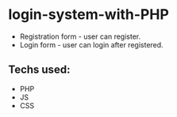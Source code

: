 # login-system-with-PHP
- Registration form - user can register.
- Login form - user can login after registered.

## Techs used:
- PHP
- JS
- CSS


